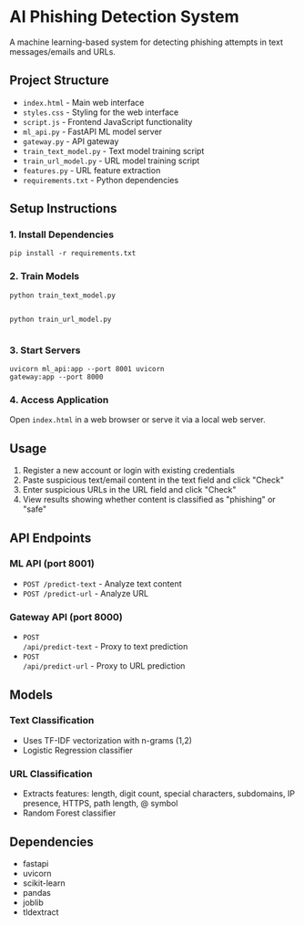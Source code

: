 <!DOCTYPE html><html lang="en"><head><meta charset="UTF-8"><title>README - AI Phishing Detection System</title></head><body><h1>AI Phishing Detection System</h1><p>A machine learning-based system for detecting phishing attempts in text messages/emails and URLs.</p><h2>Project Structure</h2><ul><li><code>index.html</code> - Main web interface</li><li><code>styles.css</code> - Styling for the web interface</li><li><code>script.js</code> - Frontend JavaScript functionality</li><li><code>ml_api.py</code> - FastAPI ML model server</li><li><code>gateway.py</code> - API gateway</li><li><code>train_text_model.py</code> - Text model training script</li><li><code>train_url_model.py</code> - URL model training script</li><li><code>features.py</code> - URL feature extraction</li><li><code>requirements.txt</code> - Python dependencies</li></ul><h2>Setup Instructions</h2><h3>1. Install Dependencies</h3><pre><code>pip install -r requirements.txt</code></pre><h3>2. Train Models</h3><pre><code>python train_text_model.py
python train_url_model.py</code></pre><h3>3. Start Servers</h3><pre><code>uvicorn ml_api:app --port 8001
uvicorn gateway:app --port 8000</code></pre><h3>4. Access Application</h3><p>Open <code>index.html</code> in a web browser or serve it via a local web server.</p><h2>Usage</h2><ol><li>Register a new account or login with existing credentials</li><li>Paste suspicious text/email content in the text field and click "Check"</li><li>Enter suspicious URLs in the URL field and click "Check"</li><li>View results showing whether content is classified as "phishing" or "safe"</li></ol><h2>API Endpoints</h2><h3>ML API (port 8001)</h3><ul><li><code>POST /predict-text</code> - Analyze text content</li><li><code>POST /predict-url</code> - Analyze URL</li></ul><h3>Gateway API (port 8000)</h3><ul><li><code>POST /api/predict-text</code> - Proxy to text prediction</li><li><code>POST /api/predict-url</code> - Proxy to URL prediction</li></ul><h2>Models</h2><h3>Text Classification</h3><ul><li>Uses TF-IDF vectorization with n-grams (1,2)</li><li>Logistic Regression classifier</li></ul><h3>URL Classification</h3><ul><li>Extracts features: length, digit count, special characters, subdomains, IP presence, HTTPS, path length, @ symbol</li><li>Random Forest classifier</li></ul><h2>Dependencies</h2><ul><li>fastapi</li><li>uvicorn</li><li>scikit-learn</li><li>pandas</li><li>joblib</li><li>tldextract</li></ul></body></html>
